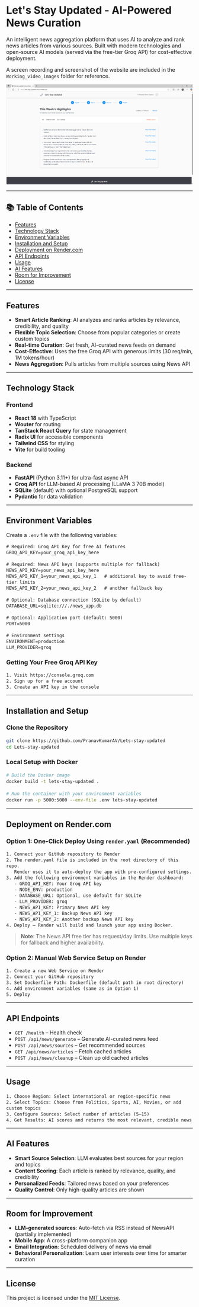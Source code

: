 # Let's Stay Updated - AI-Powered News Curation

An intelligent news aggregation platform that uses AI to analyze and rank news articles from various sources. Built with modern technologies and open-source AI models (served via the free-tier Groq API) for cost-effective deployment.

A screen recording and screenshot of the website are included in the `Working_video_images` folder for reference.

![App Screenshot](./Working_video_images/Working_Screenshot.png)

---

## 📚 Table of Contents

- [Features](#features)
- [Technology Stack](#technology-stack)
- [Environment Variables](#environment-variables)
- [Installation and Setup](#installation-and-setup)
- [Deployment on Render.com](#deployment-on-rendercom)
- [API Endpoints](#api-endpoints)
- [Usage](#usage)
- [AI Features](#ai-features)
- [Room for Improvement](#room-for-improvement)
- [License](#license)

---

## Features

- **Smart Article Ranking**: AI analyzes and ranks articles by relevance, credibility, and quality  
- **Flexible Topic Selection**: Choose from popular categories or create custom topics  
- **Real-time Curation**: Get fresh, AI-curated news feeds on demand  
- **Cost-Effective**: Uses the free Groq API with generous limits (30 req/min, 1M tokens/hour)  
- **News Aggregation**: Pulls articles from multiple sources using News API  

---

## Technology Stack

### Frontend

- **React 18** with TypeScript  
- **Wouter** for routing  
- **TanStack React Query** for state management  
- **Radix UI** for accessible components  
- **Tailwind CSS** for styling  
- **Vite** for build tooling  

### Backend

- **FastAPI** (Python 3.11+) for ultra-fast async API  
- **Groq API** for LLM-based AI processing (LLaMA 3 70B model)  
- **SQLite** (default) with optional PostgreSQL support  
- **Pydantic** for data validation  

---

## Environment Variables

Create a `.env` file with the following variables:

```env
# Required: Groq API Key for free AI features
GROQ_API_KEY=your_groq_api_key_here

# Required: News API keys (supports multiple for fallback)
NEWS_API_KEY=your_news_api_key_here
NEWS_API_KEY_1=your_news_api_key_1   # additional key to avoid free-tier limits
NEWS_API_KEY_2=your_news_api_key_2   # another fallback key

# Optional: Database connection (SQLite by default)
DATABASE_URL=sqlite:///./news_app.db

# Optional: Application port (default: 5000)
PORT=5000

# Environment settings
ENVIRONMENT=production
LLM_PROVIDER=groq
```

### Getting Your Free Groq API Key

```text
1. Visit https://console.groq.com
2. Sign up for a free account
3. Create an API key in the console
```

---

## Installation and Setup

### Clone the Repository

```bash
git clone https://github.com/PranavKumarAV/Lets-stay-updated
cd Lets-stay-updated
```

### Local Setup with Docker

```bash
# Build the Docker image
docker build -t lets-stay-updated .

# Run the container with your environment variables
docker run -p 5000:5000 --env-file .env lets-stay-updated
```

---

## Deployment on Render.com

### Option 1: One-Click Deploy Using `render.yaml` (Recommended)

```text
1. Connect your GitHub repository to Render
2. The render.yaml file is included in the root directory of this repo.
   Render uses it to auto-deploy the app with pre-configured settings.
3. Add the following environment variables in the Render dashboard:
   - GROQ_API_KEY: Your Groq API key
   - NODE_ENV: production
   - DATABASE_URL: Optional, use default for SQLite
   - LLM_PROVIDER: groq
   - NEWS_API_KEY: Primary News API key
   - NEWS_API_KEY_1: Backup News API key
   - NEWS_API_KEY_2: Another backup News API key
4. Deploy – Render will build and launch your app using Docker.
```

> **Note**: The News API free tier has request/day limits. Use multiple keys for fallback and higher availability.

### Option 2: Manual Web Service Setup on Render

```text
1. Create a new Web Service on Render
2. Connect your GitHub repository
3. Set Dockerfile Path: Dockerfile (default path in root directory)
4. Add environment variables (same as in Option 1)
5. Deploy
```

---

## API Endpoints

- `GET /health` – Health check  
- `POST /api/news/generate` – Generate AI-curated news feed  
- `POST /api/news/sources` – Get recommended sources  
- `GET /api/news/articles` – Fetch cached articles  
- `POST /api/news/cleanup` – Clean up old cached articles  

---

## Usage

```text
1. Choose Region: Select international or region-specific news
2. Select Topics: Choose from Politics, Sports, AI, Movies, or add custom topics
3. Configure Sources: Select number of articles (5–15)
4. Get Results: AI scores and returns the most relevant, credible news
```

---

## AI Features

- **Smart Source Selection**: LLM evaluates best sources for your region and topics  
- **Content Scoring**: Each article is ranked by relevance, quality, and credibility  
- **Personalized Feeds**: Tailored news based on your preferences  
- **Quality Control**: Only high-quality articles are shown  

---

## Room for Improvement

- **LLM-generated sources**: Auto-fetch via RSS instead of NewsAPI (partially implemented)  
- **Mobile App**: A cross-platform companion app  
- **Email Integration**: Scheduled delivery of news via email  
- **Behavioral Personalization**: Learn user interests over time for smarter curation  

---

## License

This project is licensed under the [MIT License](./LICENSE).
